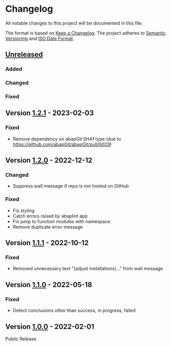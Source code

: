 # Changelog

All notable changes to this project will be documented in this file.

The format is based on [Keep a Changelog](https://keepachangelog.com/en/1.0.0/).
The project adheres to [Semantic Versioning](https://semver.org/spec/v2.0.0.html)
and [ISO Date Format](https://www.iso.org/iso-8601-date-and-time-format.html).

## [Unreleased]

### Added 

### Changed

### Fixed


## Version [1.2.1] - 2023-02-03

### Fixed

- Remove dependency on abapGit SHA1 type (due to https://github.com/abapGit/abapGit/pull/6029)

## Version [1.2.0] - 2022-12-12

### Changed

- Suppress wall message if repo is not hosted on GitHub 

### Fixed

- Fix styling
- Catch errors raised by abaplint app
- Fix jump to function modules with namespace
- Remove duplicate error message

## Version [1.1.1] - 2022-10-12

### Fixed

- Removed unnecessary text "[adjust installations]..." from wall message

## Version [1.1.0] - 2022-05-18

### Fixed

- Detect conclusions *other* than success, in progress, failed

## Version [1.0.0] - 2022-02-01

Public Release


[Unreleased]: https://github.com/Marc-Bernard-Tools/ABAP-Lint-Ext-for-abapGit/compare/1.2.1...main
[1.2.1]: https://github.com/Marc-Bernard-Tools/ABAP-Lint-Ext-for-abapGit/compare/1.2.0...1.2.1
[1.2.0]: https://github.com/Marc-Bernard-Tools/ABAP-Lint-Ext-for-abapGit/compare/1.1.1...1.2.0
[1.1.1]: https://github.com/Marc-Bernard-Tools/ABAP-Lint-Ext-for-abapGit/compare/1.1.0...1.1.1
[1.1.0]: https://github.com/Marc-Bernard-Tools/ABAP-Lint-Ext-for-abapGit/compare/1.0.0...1.1.0
[1.0.0]: https://github.com/Marc-Bernard-Tools/ABAP-Lint-Ext-for-abapGit/releases/tag/1.0.0
